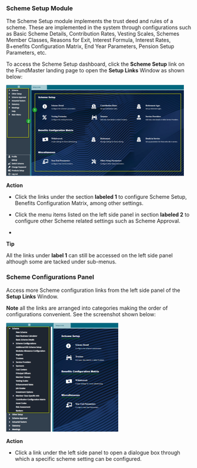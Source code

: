 ### Scheme Setup Module

The Scheme Setup module implements the trust deed and rules of a scheme. These are implemented in the system through configurations such as Basic Scheme Details, Contribution Rates, Vesting Scales, Schemes Member Classes, Reasons for
Exit, Interest Formula, Interest Rates, B+enefits Configuration Matrix, End Year Parameters, Pension Setup Parameters, etc.

To access the Scheme Setup dashboard, click the **Scheme Setup** link on the FundMaster landing page to open the **Setup Links** Window as shown below:

<img  alt="scheme setup dashboard image" width="95%" height="auto"  class="center"  src="../media2/schemeM44.jpg">  


**Action**

-   Click the links under the section **labeled 1** to configure Scheme Setup, Benefits Configuration Matrix, among other settings.

-   Click the menu items listed on the left side panel in section **labeled 2** to configure other Scheme related settings such as Scheme Approval.
-   

**Tip**

All the links under **label 1** can still be accessed on the left side panel although some are tacked under sub-menus.


### Scheme Configurations Panel

Access more Scheme configuration links from the left side panel of the **Setup Links** Window.

**Note** all the links are arranged into categories making the order of configurations convenient. See the screenshot shown below:

<img  alt="scheme configuration panel image" width="60%" height="auto"  class="center"  src="../media2/schemeM69.png">  


**Action**

-	Click a link under the left side panel to open a dialogue box through which a specific scheme setting can be configured.
